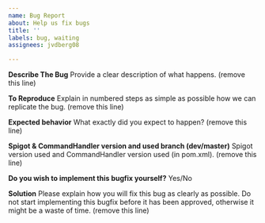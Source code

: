 ```yaml
---
name: Bug Report
about: Help us fix bugs
title: ''
labels: bug, waiting
assignees: jvdberg08

---
```


**Describe The Bug**
Provide a clear description of what happens. (remove this line)

**To Reproduce**
Explain in numbered steps as simple as possible how we can replicate the bug. (remove this line)

**Expected behavior**
What exactly did you expect to happen? (remove this line)

**Spigot & CommandHandler version and used branch (dev/master)**
Spigot version used and CommandHandler version used (in pom.xml). (remove this line)

**Do you wish to implement this bugfix yourself?**
Yes/No

**Solution**
Please explain how you will fix this bug as clearly as possible. Do not start implementing this bugfix before it has been approved, otherwise it might be a waste of time. (remove this line)
